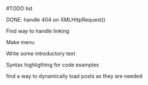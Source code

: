 #TODO list

DONE: handle 404 on XMLHttpRequest()

Find way to handle linking

Make menu

Write some introductory text

Syntax highligthing for code examples

find a way to dynamically load posts as they are needed
